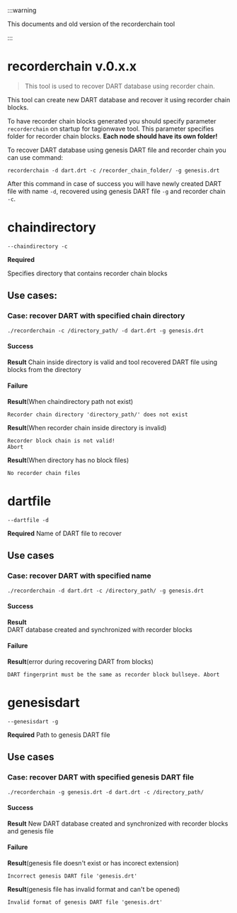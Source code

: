 :::warning

This documents and old version of the recorderchain tool

:::


# recorderchain v.0.x.x
> This tool is used to recover DART database using recorder chain.

This tool can create new DART database and recover it using recorder chain blocks.

To have recorder chain blocks generated you should specify parameter `recorderchain` on startup for tagionwave tool. This parameter specifies folder for recorder chain blocks.
  **Each node should have its own folder!**

To recover DART database using genesis DART file and recorder chain you can use command:
```
recorderchain -d dart.drt -c /recorder_chain_folder/ -g genesis.drt
```
After this command in case of success you will have newly created DART file with name `-d`, recovered using genesis DART file `-g` and recorder chain `-c`.

# chaindirectory
```
--chaindirectory -c
```
**Required**

Specifies directory that contains recorder chain blocks

## Use cases:
### Case: recover DART with specified chain directory
```
./recorderchain -c /directory_path/ -d dart.drt -g genesis.drt
```
#### Success
**Result**
Chain inside directory is valid and tool recovered DART file using blocks from the directory

#### Failure
**Result**(When chaindirectory path not exist)  
```
Recorder chain directory 'directory_path/' does not exist
```

**Result**(When recorder chain inside directory is invalid)  
```
Recorder block chain is not valid!
Abort
```

**Result**(When directory has no block files)  
```
No recorder chain files
```

# dartfile
```
--dartfile -d
```
**Required** 
Name of DART file to recover

## Use cases
### Case: recover DART with specified name
```
./recorderchain -d dart.drt -c /directory_path/ -g genesis.drt
```
#### Success
**Result**  
DART database created and synchronized with recorder blocks

#### Failure
**Result**(error during recovering DART from blocks)  
```
DART fingerprint must be the same as recorder block bullseye. Abort
```


# genesisdart
```
--genesisdart -g
```
**Required** 
Path to genesis DART file

## Use cases
### Case: recover DART with specified genesis DART file
```
./recorderchain -g genesis.drt -d dart.drt -c /directory_path/
```
#### Success
**Result**
New DART database created and synchronized with recorder blocks and genesis file

#### Failure
**Result**(genesis file doesn't exist or has incorect extension)
```
Incorrect genesis DART file 'genesis.drt'
```

**Result**(genesis file has invalid format and can't be opened)
```
Invalid format of genesis DART file 'genesis.drt'
```

